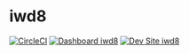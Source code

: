 # iwd8

[![CircleCI](https://circleci.com/gh/antonioG4/iwd8.svg?style=shield)](https://circleci.com/gh/antonioG4/iwd8)
[![Dashboard iwd8](https://img.shields.io/badge/dashboard-iwd8-yellow.svg)](https://dashboard.pantheon.io/sites/3c35e1f0-5c46-4485-bd47-008548d6e3b6#dev/code)
[![Dev Site iwd8](https://img.shields.io/badge/site-iwd8-blue.svg)](http://dev-iwd8.pantheonsite.io/)